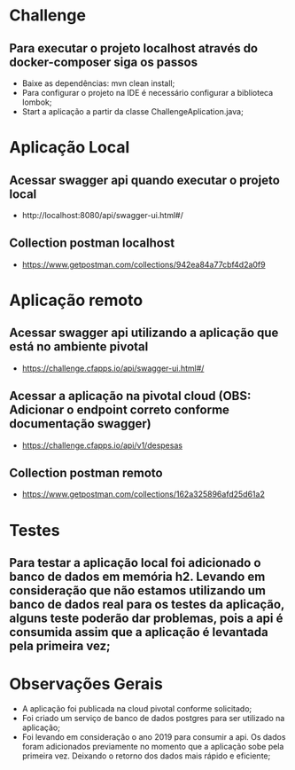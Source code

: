 # Challenge

## Para executar o projeto localhost através do docker-composer siga os passos
 - Baixe as dependências: mvn clean install;
 - Para configurar o projeto na IDE é necessário configurar a biblioteca lombok;
 - Start a aplicação a partir da classe ChallengeAplication.java;

# Aplicação Local

## Acessar swagger api quando executar o projeto local
- http://localhost:8080/api/swagger-ui.html#/

## Collection postman localhost
- https://www.getpostman.com/collections/942ea84a77cbf4d2a0f9


# Aplicação remoto

## Acessar swagger api utilizando a aplicação que está no ambiente pivotal
- https://challenge.cfapps.io/api/swagger-ui.html#/

## Acessar a aplicação na pivotal cloud (OBS: Adicionar o endpoint correto conforme documentação swagger)
- https://challenge.cfapps.io/api/v1/despesas

## Collection postman remoto
- https://www.getpostman.com/collections/162a325896afd25d61a2

# Testes

## Para testar a aplicação local foi adicionado o banco de dados em memória h2. Levando em consideração que não estamos utilizando um banco de dados real para os testes da aplicação, alguns teste poderão dar problemas, pois a api é consumida assim que a aplicação é levantada pela primeira vez;

# Observações Gerais
- A aplicação foi publicada na cloud pivotal conforme solicitado;
- Foi criado um serviço de banco de dados postgres para ser utilizado na aplicação;
- Foi levando em consideração o ano 2019 para consumir a api. Os dados foram adicionados previamente no momento que a aplicação sobe pela primeira vez. Deixando o retorno dos dados mais rápido e eficiente;


